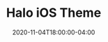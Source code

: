 ---
title: "Halo iOS Theme"
date: 2020-11-04T18:00:00-04:00
categories:
  - project
tags:
  -
header:
  image: assets/images/bio-photo.jpg
  teaser: assets/images/bio-photo.jpg
---